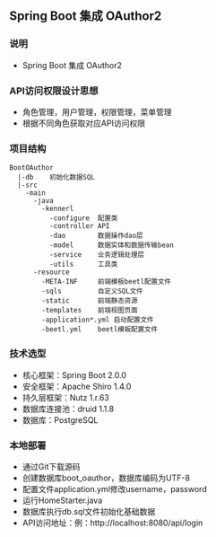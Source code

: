 ## Spring Boot 集成 OAuthor2
### 说明
- Spring Boot 集成 OAuthor2

### API访问权限设计思想
- 角色管理，用户管理，权限管理，菜单管理
- 根据不同角色获取对应API访问权限

### 项目结构
```
BootOAuthor
  |-db    初始化数据SQL
  |-src
    -main
      -java
        -kennerl
          -configure  配置类
          -controller API
          -dao        数据操作dao层
          -model      数据实体和数据传输bean
          -service    业务逻辑处理层
          -utils      工具类
      -resource
        -META-INF     前端模板beetl配置文件
        -sqls         自定义SQL文件
        -static       前端静态资源
        -templates    前端视图页面
        -application*.yml 启动配置文件
        -beetl.yml    beetl模板配置文件
```


### 技术选型
- 核心框架：Spring Boot 2.0.0
- 安全框架：Apache Shiro 1.4.0
- 持久层框架：Nutz 1.r.63
- 数据库连接池：druid 1.1.8
- 数据库：PostgreSQL

### 本地部署
- 通过Git下载源码
- 创建数据库boot_oauthor，数据库编码为UTF-8
- 配置文件application.yml修改username，password
- 运行HomeStarter.java
- 数据库执行db.sql文件初始化基础数据
- API访问地址：例：http://localhost:8080/api/login
